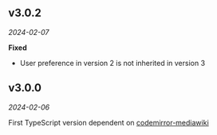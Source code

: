 ## v3.0.2

*2024-02-07*

**Fixed**

- User preference in version 2 is not inherited in version 3

## v3.0.0

*2024-02-06*

First TypeScript version dependent on [codemirror-mediawiki](https://github.com/bhsd-harry/codemirror-mediawiki)
